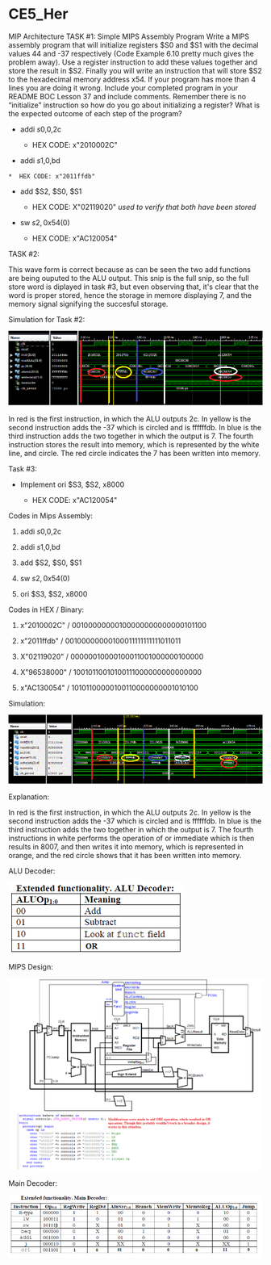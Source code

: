 CE5_Her
=======

MIP Architecture
TASK #1: Simple MIPS Assembly Program
Write a MIPS assembly program that will initialize registers $S0 and $S1 with the decimal values 44 and -37 
respectively (Code Example 6.10 pretty much gives the problem away). Use a register instruction to add these 
values together and store the result in $S2. Finally you will write an instruction that will store $S2 to the 
hexadecimal memory address x54. If your program has more than 4 lines you are doing it wrong. Include your completed 
program in your README BOC Lesson 37 and include comments. Remember there is no “initialize” instruction so how do you 
go about initializing a register? What is the expected outcome of each step of the program?


  * addi $s0,$0,2c
  
    *  HEX CODE: x"2010002C"
  
  *  addi $s1,$0,bd
 
    *  HEX CODE: x"2011ffdb"
  
 *  add $S2, $S0, $S1

    *  HEX CODE: X"02119020" *used to verify that both have been stored*
    
 *  sw $s2, 0x54($0) 

    *  HEX CODE: x"AC120054"
    
TASK #2: 

This wave form is correct because as can be seen the two add functions are being ouputed to the ALU output. This snip is the full snip, so the full store word is diplayed in task #3, but even observing that, it's clear that the word is proper stored, hence the storage in memore displaying 7, and the memory signal signifying the succesful storage.

Simulation for Task #2:

![alt text](https://github.com/vipersfly23/CE5_Her/blob/master/Task_2.GIF?raw=true "Task 2 Simulation")

In red is the first instruction, in which the ALU outputs 2c. In yellow is the second instruction adds the -37 which is circled and is ffffffdb. In blue is the third instruction adds the two together in which the output is 7. The fourth instruction stores the result into memory, which is represented by the white line, and circle. The red circle indicates the 7 has been written into memory.

Task #3:

* Implement ori $S3, $S2, x8000

    *  HEX CODE: x"AC120054"
    
    
Codes in Mips Assembly:

1) addi $s0,$0,2c

2) addi $s1,$0,bd

3) add $S2, $S0, $S1

4) sw $s2, 0x54($0) 

5) ori $S3, $S2, x8000
    
Codes in HEX / Binary:

1) x"2010002C"    /     00100000000100000000000000101100

2) x"2011ffdb"    /     00100000000100011111111111011011

3) X"02119020"    /     00000010000100011001000000100000

4) X"96538000"    /     10010110010100111000000000000000

5) x"AC130054"    /     10101100000100110000000001010100





Simulation:

![alt text](https://github.com/vipersfly23/CE5_Her/blob/master/Simulation.GIF?raw=true "Simulation")

Explanation:

In red is the first instruction, in which the ALU outputs 2c. In yellow is the second instruction adds the -37 which is circled and is ffffffdb. In blue is the third instruction adds the two together in which the output is 7. The fourth instructions in white performs the operation of or immediate which is then results in 8007, and then writes it into memory, which is represented in orange, and the red circle shows that it has been written into memory.

ALU Decoder:

![alt text](https://github.com/vipersfly23/CE5_Her/blob/master/ALU_Decoder.GIF?raw=true "ALU Decoder")

MIPS Design:

![alt text](https://github.com/vipersfly23/CE5_Her/blob/master/MIPS.GIF?raw=true "MIPS Design")

Main Decoder:

![alt text](https://github.com/vipersfly23/CE5_Her/blob/master/main_decoder.GIF?raw=true "Main Decoder")







